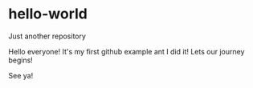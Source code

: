 # hello-world
Just another repository

Hello everyone! It's my first github example ant I did it!
Lets our journey begins!

See ya!
